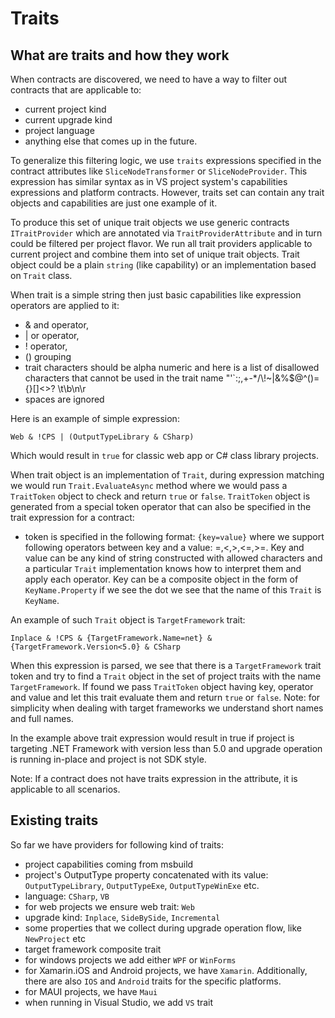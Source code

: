 # Traits

## What are traits and how they work

When contracts are discovered, we need to have a way to filter out contracts that are applicable to:

- current project kind
- current upgrade kind
- project language
- anything else that comes up in the future.

To generalize this filtering logic, we use `traits` expressions specified in the contract attributes like `SliceNodeTransformer` or `SliceNodeProvider`. This expression has similar syntax as in VS project system's capabilities expressions and platform contracts. However, traits set can contain any trait objects and capabilities are just one example of it.

To produce this set of unique trait objects we use generic contracts `ITraitProvider` which are annotated via `TraitProviderAttribute` and in turn could be filtered per project flavor. We run all trait providers applicable to current project and combine them into set of unique trait objects. Trait object could be a plain `string` (like capability) or an implementation based on `Trait` class.

When trait is a simple string then just basic capabilities like expression operators are applied to it:

- & and operator,
- | or operator,
- ! operator,
- () grouping
- trait characters should be alpha numeric and here is a list of disallowed characters that cannot be used in the trait name "'`:;,+-*/\\!~|&%$@^()={}[]<>? \t\b\n\r
- spaces are ignored

Here is an example of simple expression:

```text
Web & !CPS | (OutputTypeLibrary & CSharp)
```

Which would result in `true` for classic web app or C# class library projects.

When trait object is an implementation of `Trait`, during expression matching we would run `Trait.EvaluateAsync` method where we would pass a `TraitToken` object to check and return `true` or `false`. `TraitToken` object is generated from a special token operator that can also be specified in the trait expression for a contract:

- token is specified in the following format: `{key=value}` where we support following operators between key and a value: =,<,>,<=,>=. Key and value can be any kind of string constructed with allowed characters and a particular `Trait` implementation knows how to interpret them and apply each operator. Key can be a composite object in the form of `KeyName.Property` if we see the dot we see that the name of this `Trait` is `KeyName`.

An example of such `Trait` object is `TargetFramework` trait:

```text
Inplace & !CPS & {TargetFramework.Name=net} & {TargetFramework.Version<5.0} & CSharp
```

When this expression is parsed, we see that there is a `TargetFramework` trait token and try to find a `Trait` object in the set of project traits with the name `TargetFramework`. If found we pass `TraitToken` object having key, operator and value and let this trait evaluate them and return `true` or `false`. Note: for simplicity when dealing with target frameworks we understand short names and full names.

In the example above trait expression would result in true if project is targeting .NET Framework with version less than 5.0 and upgrade operation is running in-place and project is not SDK style.

Note: If a contract does not have traits expression in the attribute, it is applicable to all scenarios.

## Existing traits

So far we have providers for following kind of traits:

- project capabilities coming from msbuild
- project's OutputType property concatenated with its value: `OutputTypeLibrary`, `OutputTypeExe`, `OutputTypeWinExe` etc.
- language: `CSharp`, `VB`
- for web projects we ensure web trait: `Web`
- upgrade kind: `Inplace`, `SideBySide`, `Incremental`
- some properties that we collect during upgrade operation flow, like `NewProject` etc
- target framework composite trait
- for windows projects we add either `WPF` or `WinForms`
- for Xamarin.iOS and Android projects, we have `Xamarin`. Additionally, there are also `IOS` and `Android` traits for the specific platforms.
- for MAUI projects, we have `Maui`
- when running in Visual Studio, we add `VS` trait
